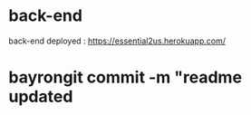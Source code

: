 # back-end

back-end deployed :  https://essential2us.herokuapp.com/ 

# bayrongit commit -m "readme updated